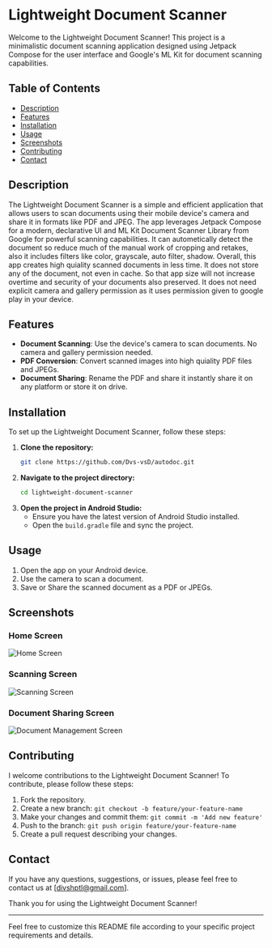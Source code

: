 # Lightweight Document Scanner

Welcome to the Lightweight Document Scanner! This project is a minimalistic document scanning application designed using Jetpack Compose for the user interface and Google's ML Kit for document scanning capabilities.

## Table of Contents

- [Description](#description)
- [Features](#features)
- [Installation](#installation)
- [Usage](#usage)
- [Screenshots](#screenshots)
- [Contributing](#contributing)
- [Contact](#contact)

## Description

The Lightweight Document Scanner is a simple and efficient application that allows users to scan documents using their mobile device's camera and share it in formats like PDF and JPEG. The app leverages Jetpack Compose for a modern, declarative UI and ML Kit Document Scanner Library from Google for powerful scanning capabilities. It can autometically detect the document so reduce much of the manual work of cropping and retakes, also it includes filters like color, grayscale, auto filter, shadow. Overall, this app creates high quiality scanned documents in less time. It does not store any of the document, not even in cache. So that app size will not increase overtime and security of your documents also preserved. It does not need explicit camera and gallery permission as it uses permission given to google play in your device.

## Features

- **Document Scanning**: Use the device's camera to scan documents. No camera and gallery permission needed.
- **PDF Conversion**: Convert scanned images into high quiality PDF files and JPEGs.
- **Document Sharing**: Rename the PDF and share it instantly share it on any platform or store it on drive.

## Installation

To set up the Lightweight Document Scanner, follow these steps:

1. **Clone the repository:**
    ```bash
    git clone https://github.com/Dvs-vsD/autodoc.git
    ```
2. **Navigate to the project directory:**
    ```bash
    cd lightweight-document-scanner
    ```
3. **Open the project in Android Studio:**
    - Ensure you have the latest version of Android Studio installed.
    - Open the `build.gradle` file and sync the project.

## Usage

1. Open the app on your Android device.
2. Use the camera to scan a document.
3. Save or Share the scanned document as a PDF or JPEGs.

## Screenshots

### Home Screen
![Home Screen]()

### Scanning Screen
![Scanning Screen]()

### Document Sharing Screen
![Document Management Screen]()

## Contributing

I welcome contributions to the Lightweight Document Scanner! To contribute, please follow these steps:

1. Fork the repository.
2. Create a new branch: `git checkout -b feature/your-feature-name`
3. Make your changes and commit them: `git commit -m 'Add new feature'`
4. Push to the branch: `git push origin feature/your-feature-name`
5. Create a pull request describing your changes.

## Contact

If you have any questions, suggestions, or issues, please feel free to contact us at [divshptl@gmail.com].

Thank you for using the Lightweight Document Scanner!

---

Feel free to customize this README file according to your specific project requirements and details.
